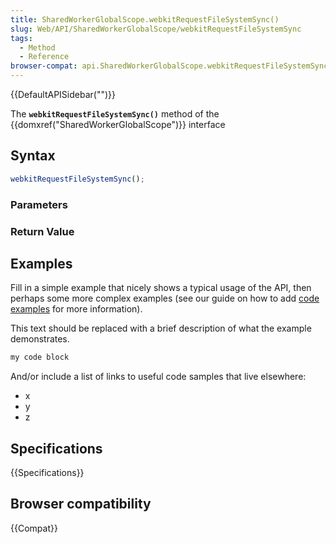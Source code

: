 ```yaml
---
title: SharedWorkerGlobalScope.webkitRequestFileSystemSync()
slug: Web/API/SharedWorkerGlobalScope/webkitRequestFileSystemSync
tags:
  - Method
  - Reference
browser-compat: api.SharedWorkerGlobalScope.webkitRequestFileSystemSync
---
```

{{DefaultAPISidebar("")}}

The **`webkitRequestFileSystemSync()`** method of the {{domxref("SharedWorkerGlobalScope")}} interface 

## Syntax

```js
webkitRequestFileSystemSync();
```

### Parameters



### Return Value



## Examples

Fill in a simple example that nicely shows a typical usage of the API, then perhaps some more complex examples (see our guide on how to add [code examples](/en-US/docs/MDN/Contribute/Structures/Code_examples) for more information).

This text should be replaced with a brief description of what the example demonstrates.

```js
my code block
```

And/or include a list of links to useful code samples that live elsewhere:

*   x
*   y
*   z

## Specifications

{{Specifications}}

## Browser compatibility

{{Compat}}

